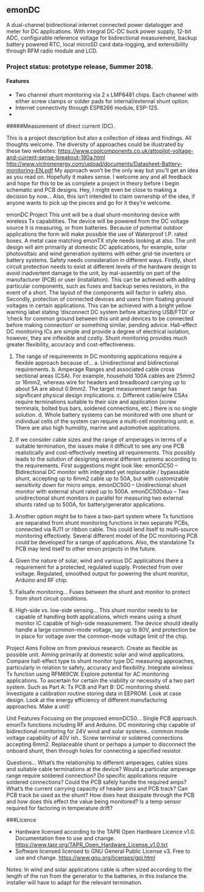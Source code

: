 ## emonDC

A dual-channel bidirectional internet connected power datalogger and meter for DC applications. With integral DC-DC buck power supply, 12-bit ADC, configurable reference voltage for bidirectional measurement, backup battery powered RTC, local microSD card data-logging, and extensibility through RFM radio module and LCD.

### Project status: prototype release, Summer 2018.

#### Features

- Two channel shunt monitoring via 2 x LMP8481 chips. Each channel with either screw clamps or solder pads for internal/external shunt option.
- Internet connectivity through ESP8266 module, ESP-12S.
- 


#####Measurement of direct current (DC).

This is a project description but also a collection of ideas and findings. All thoughts welcome.
The diversity of approaches could be illustrated by these two websites:
https://www.coolcomponents.co.uk/attopilot-voltage-and-current-sense-breakout-180a.html
http://www.victronenergy.com/upload/documents/Datasheet-Battery-monitoring-EN.pdf
My approach won’t be the only way but you’ll get an idea as you read on. Hopefully it makes sense. I welcome any and all feedback and hope for this to be as complete a project in theory before I begin schematic and PCB designs. Hey, I might even be close to making a decision by now… Also, this isn’t intended to claim ownership of the idea, if anyone wants to pick up the pieces and go for it they’re welcome.

emonDC Project
This unit will be a dual  shunt-monitoring device with wireless Tx capabilities. The device will be powered from the DC voltage source it is measuring, or from batteries. Because of potential outdoor applications the form will make possible the use of Waterproof I.P. rated boxes. A metal case matching emonTX style needs looking at also. The unit design will aim primarily at domestic DC applications, for example, solar photovoltaic and wind generation systems with either grid-tie inverters or battery systems.
Safety needs consideration in different ways. Firstly, short circuit protection needs to exist at different levels of the hardware design to avoid inadvertent damage to the unit, by mal-assembly on part of the manufacturer (PCB) or user (installation). This can be achieved with adding particular components, such as fuses and backup series resistors, in the event of a short. The layout of the components will factor in safety also.
Secondly, protection of connected devices and users from floating ground voltages in certain applications. This can be achieved with a bright yellow warning label stating ‘disconnect DC system before attaching USB/FTDI’ or ‘check for common ground between this unit and devices to be connected before making connection’ or something similar, pending advice.
Hall-effect DC monitoring ICs are simple and provide a degree of electrical isolation, however, they are inflexible and costly. Shunt monitoring provides much greater flexibility, accuracy and cost-effectiveness.

1. The range of requirements in DC monitoring applications require a flexible approach because of…
a. Unidirectional and bidirectional requirements.
b. Amperage Ranges and associated cable cross sectional areas (CSA). For example, household 100A cables are 25mm2 or 16mm2, whereas wire for headers and breadboard carrying up to about 5A are about 0.9mm2. The target measurement range has significant physical design implications. 
c. Different cable/wire CSAs require terminations suitable to their size and application (screw terminals, bolted bus bars, soldered connections, etc.) there is no single solution.
d. Whole battery systems can be monitored with one shunt or individual cells of the system can require a multi-cell monitoring unit.
e. There are also high humidity, marine and automotive applications.

2. If we consider cable sizes and the range of amperages in terms of a suitable termination, the issues make it difficult to see any one PCB realistically and cost-effectively meeting all requirements.
This possibly leads to the solution of designing several different systems according to the requirements. First suggestions might look like:
emonDC50 – Bidirectional DC monitor with integrated yet replaceable / bypassable shunt, accepting up to 6mm2 cable up to 50A, but with customizable sensitivity down for micro amps.
emonDC500 – Unidirectional shunt monitor with external shunt rated up to 500A.
emonDC500duo – Two unidirectional shunt monitors in parallel for measuring two external shunts rated up to 500A, for battery/generator applications.

3. Another option might be to have a two-part system where Tx functions are separated from shunt monitoring functions in two separate PCBs, connected via RJ11 or ribbon cable. This could lend itself to multi-source monitoring effectively. Several different model of the DC monitoring PCB could be developed for a range of applications. Also, the standalone Tx PCB may lend itself to other emon projects in the future.

4. Given the nature of solar, wind and various DC applications there a requirement for a protected, regulated supply. Protected from over voltage. Regulated, smoothed output for powering the shunt monitor, Arduino and RF chip.

5. Failsafe monitoring... Fuses between the shunt and monitor to protect from short circuit conditions.

6. High-side vs. low-side sensing… This shunt monitor needs to be capable of handling both applications, which means using a shunt monitor IC capable of high-side measurement. The device should ideally handle a large common-mode voltage, say up to 80V, and protection be in place for voltage over the common-mode voltage limit of the chip.

Project Aims
Follow on from previous research.
Create as flexible as possible unit. Aiming primarily at domestic solar and wind applications.
Compare hall-effect type to shunt monitor type DC measuring approaches, particularly in relation to safety, accuracy and flexibility.
Integrate wireless Tx function using RFM69CW.
Explore potential for AC monitoring applications.
To ascertain for certain the viability or necessity of a two part system. Such as Part A: Tx PCB and Part B: DC monitoring shield.
Investigate a calibration routine storing data in EEPROM.
Look at case design.
Look at the energy efficiency of different manufacturing approaches.
Make a unit!

Unit Features
Focusing on the proposed emonDC50…
Single PCB approach.
emonTx functions including RF and Arduino.
DC monitoring chip capable of bidirectional monitoring for 24V wind and solar systems.. common mode voltage capability of 40V ish..
Screw terminal or soldered connections accepting 6mm2.
Replaceable shunt or perhaps a jumper to disconnect the onboard shunt, then through holes for connecting a specified resistor.


Questions…
What’s the relationship to different amperages, cables sizes and suitable cable terminations at the device?
Would a particular amperage range require soldered connection? Do specific applications require soldered connections?
Could the PCB safely handle the required amps? What’s the current carrying capacity of header pins and PCB track?
Can PCB track be used as the shunt?
How does heat dissipate through the PCB and how does this effect the value being monitored? Is a temp sensor required for factoring in temperature drift?

###Licence
- Hardware licensed according to the TAPR Open Hardware Licence v1.0. Documentation free to use and change.
https://www.tapr.org/TAPR_Open_Hardware_License_v1.0.txt
- Software licensed licensed to GNU General Public License v3. Free to use and change.
https://www.gnu.org/licenses/gpl.html


Notes:
In wind and solar applications cable is often sized according to the length of the run from the generator to the batteries, in this instance the installer will have to adapt for the relevant termination.